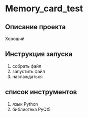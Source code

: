 # Memory_card_test 
##  Описание проекта 
Хороший
## Инструкция запуска
1. собрать файл
2. запустить файл
3. наслаждаться
## список инструментов
1. язык Python
2.  библиотека PyQt5
